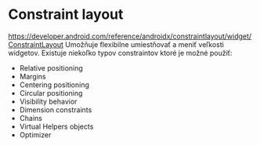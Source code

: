 # Constraint layout
https://developer.android.com/reference/androidx/constraintlayout/widget/ConstraintLayout
Umožňuje flexibilne umiestňovať a meniť veľkosti widgetov.
Existuje niekoľko typov constraintov ktoré je možné použiť:
- Relative positioning
- Margins
- Centering positioning
- Circular positioning
- Visibility behavior
- Dimension constraints
- Chains
- Virtual Helpers objects
- Optimizer
